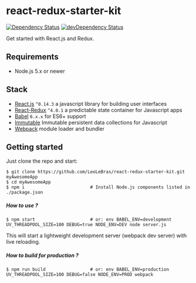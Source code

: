 # react-redux-starter-kit
[![Dependency Status](https://david-dm.org/LeoLeBras/react-redux-starter-kit.svg?style=flat)](https://david-dm.org/LeoLeBras/react-redux-starter-kit)
[![devDependency Status](https://david-dm.org/LeoLeBras/react-redux-starter-kit/dev-status.svg?style=flat)](https://david-dm.org/LeoLeBras/react-redux-starter-kit#info=devDependencies)

Get started with React.js and Redux.

## Requirements
- Node.js 5.x or newer

## Stack
- [React.js](https://facebook.github.io/react/) `^0.14.3` a javascript library for building user interfaces
- [React-Redux](http://rackt.github.io/redux/index.html) `^4.0.1` a predictable state container for Javascript apps
- [Babel](http://babeljs.io/) `6.x.x` for ES6+ support
- [Immutable](https://facebook.github.io/immutable-js/) Immutable persistent data collections for Javascript
- [Webpack](https://webpack.github.io/) module loader and bundler


## Getting started
Just clone the repo and start:
```shell
$ git clone https://github.com/LeoLeBras/react-redux-starter-kit.git myAwesomeApp
$ cd myAwesomeApp
$ npm i                         # Install Node.js components listed in ./package.json
```

##### How to use ?
```shell
$ npm start                     # or: env BABEL_ENV=development UV_THREADPOOL_SIZE=100 DEBUG=true NODE_ENV=DEV node server.js
```

This will start a lightweight development server (webpack dev server) with live reloading.

##### How to build for production ?
```shell
$ npm run build                 # or: env BABEL_ENV=production UV_THREADPOOL_SIZE=100 DEBUG=false NODE_ENV=PROD webpack
